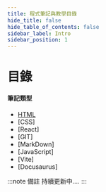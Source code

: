 ```yaml
---
title: 程式筆記與教學目錄
hide_title: false
hide_table_of_contents: false
sidebar_label: Intro
sidebar_position: 1
---
```


# 目錄


#### 筆記類型
- [HTML](http://google.com)
- [CSS]
- [React]
- [GIT]
- [MarkDown]
- [JavaScript]
- [Vite]
- [Docusaurus]

:::note 備註
持續更新中....
:::
